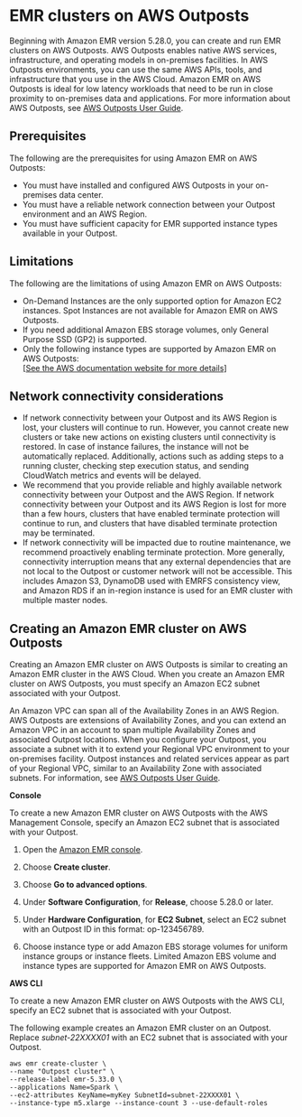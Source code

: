 # EMR clusters on AWS Outposts<a name="emr-plan-outposts"></a>

Beginning with Amazon EMR version 5\.28\.0, you can create and run EMR clusters on AWS Outposts\. AWS Outposts enables native AWS services, infrastructure, and operating models in on\-premises facilities\. In AWS Outposts environments, you can use the same AWS APIs, tools, and infrastructure that you use in the AWS Cloud\. Amazon EMR on AWS Outposts is ideal for low latency workloads that need to be run in close proximity to on\-premises data and applications\. For more information about AWS Outposts, see [AWS Outposts User Guide](https://docs.aws.amazon.com/outposts/latest/userguide/)\. 

## Prerequisites<a name="emr-outposts-prereq"></a>

 The following are the prerequisites for using Amazon EMR on AWS Outposts:
+ You must have installed and configured AWS Outposts in your on\-premises data center\.
+ You must have a reliable network connection between your Outpost environment and an AWS Region\.
+ You must have sufficient capacity for EMR supported instance types available in your Outpost\.

## Limitations<a name="emr-outposts-limit"></a>

The following are the limitations of using Amazon EMR on AWS Outposts:
+ On\-Demand Instances are the only supported option for Amazon EC2 instances\. Spot Instances are not available for Amazon EMR on AWS Outposts\.
+ If you need additional Amazon EBS storage volumes, only General Purpose SSD \(GP2\) is supported\. 
+ Only the following instance types are supported by Amazon EMR on AWS Outposts:    
[\[See the AWS documentation website for more details\]](http://docs.aws.amazon.com/emr/latest/ManagementGuide/emr-plan-outposts.html)

## Network connectivity considerations<a name="emr-outposts-considerations"></a>
+ If network connectivity between your Outpost and its AWS Region is lost, your clusters will continue to run\. However, you cannot create new clusters or take new actions on existing clusters until connectivity is restored\. In case of instance failures, the instance will not be automatically replaced\. Additionally, actions such as adding steps to a running cluster, checking step execution status, and sending CloudWatch metrics and events will be delayed\. 
+ We recommend that you provide reliable and highly available network connectivity between your Outpost and the AWS Region\. If network connectivity between your Outpost and its AWS Region is lost for more than a few hours, clusters that have enabled terminate protection will continue to run, and clusters that have disabled terminate protection may be terminated\. 
+ If network connectivity will be impacted due to routine maintenance, we recommend proactively enabling terminate protection\. More generally, connectivity interruption means that any external dependencies that are not local to the Outpost or customer network will not be accessible\. This includes Amazon S3, DynamoDB used with EMRFS consistency view, and Amazon RDS if an in\-region instance is used for an EMR cluster with multiple master nodes\.

## Creating an Amazon EMR cluster on AWS Outposts<a name="emr-outposts-create"></a>

Creating an Amazon EMR cluster on AWS Outposts is similar to creating an Amazon EMR cluster in the AWS Cloud\. When you create an Amazon EMR cluster on AWS Outposts, you must specify an Amazon EC2 subnet associated with your Outpost\.

An Amazon VPC can span all of the Availability Zones in an AWS Region\. AWS Outposts are extensions of Availability Zones, and you can extend an Amazon VPC in an account to span multiple Availability Zones and associated Outpost locations\. When you configure your Outpost, you associate a subnet with it to extend your Regional VPC environment to your on\-premises facility\. Outpost instances and related services appear as part of your Regional VPC, similar to an Availability Zone with associated subnets\. For information, see [AWS Outposts User Guide](https://docs.aws.amazon.com/outposts/latest/userguide/)\.

**Console**

To create a new Amazon EMR cluster on AWS Outposts with the AWS Management Console, specify an Amazon EC2 subnet that is associated with your Outpost\.

1. Open the [Amazon EMR console](https://console.aws.amazon.com/elasticmapreduce/)\.

1. Choose **Create cluster**\.

1. Choose **Go to advanced options**\.

1. Under **Software Configuration**, for **Release**, choose 5\.28\.0 or later\.

1. Under **Hardware Configuration**, for **EC2 Subnet**, select an EC2 subnet with an Outpost ID in this format: op\-123456789\.

1. Choose instance type or add Amazon EBS storage volumes for uniform instance groups or instance fleets\. Limited Amazon EBS volume and instance types are supported for Amazon EMR on AWS Outposts\.

**AWS CLI**

 To create a new Amazon EMR cluster on AWS Outposts with the AWS CLI, specify an EC2 subnet that is associated with your Outpost\.

The following example creates an Amazon EMR cluster on an Outpost\. Replace *subnet\-22XXXX01* with an EC2 subnet that is associated with your Outpost\. 

```
aws emr create-cluster \
--name "Outpost cluster" \
--release-label emr-5.33.0 \
--applications Name=Spark \
--ec2-attributes KeyName=myKey SubnetId=subnet-22XXXX01 \
--instance-type m5.xlarge --instance-count 3 --use-default-roles
```